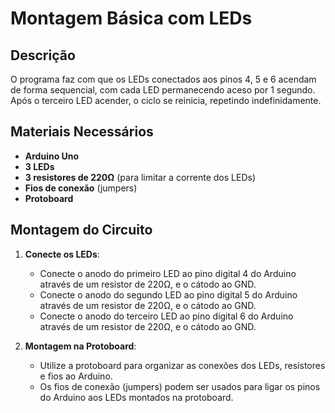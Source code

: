 # Montagem Básica com LEDs

## Descrição

O programa faz com que os LEDs conectados aos pinos 4, 5 e 6 acendam de forma sequencial, com cada LED permanecendo aceso por 1 segundo. Após o terceiro LED acender, o ciclo se reinicia, repetindo indefinidamente.

## Materiais Necessários

- **Arduino Uno**
- **3 LEDs**
- **3 resistores de 220Ω** (para limitar a corrente dos LEDs)
- **Fios de conexão** (jumpers)
- **Protoboard**

## Montagem do Circuito

1. **Conecte os LEDs**:
   - Conecte o anodo do primeiro LED ao pino digital 4 do Arduino através de um resistor de 220Ω, e o cátodo ao GND.
   - Conecte o anodo do segundo LED ao pino digital 5 do Arduino através de um resistor de 220Ω, e o cátodo ao GND.
   - Conecte o anodo do terceiro LED ao pino digital 6 do Arduino através de um resistor de 220Ω, e o cátodo ao GND.

2. **Montagem na Protoboard**:

   - Utilize a protoboard para organizar as conexões dos LEDs, resistores e fios ao Arduino.
   - Os fios de conexão (jumpers) podem ser usados para ligar os pinos do Arduino aos LEDs montados na protoboard.
